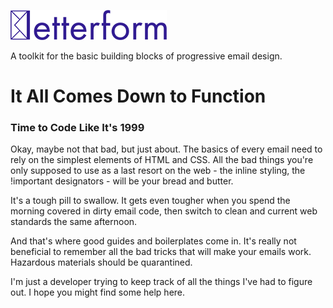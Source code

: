 ![Letterform](https://raw.githubusercontent.com/hreilly/letterform/master/Images/letterform-dark.png "Letterform | An email toolkit")

A toolkit for the basic building blocks of progressive email design.

# It All Comes Down to Function
### Time to Code Like It's 1999

Okay, maybe not that bad, but just about. The basics of every email need to rely on the simplest elements of HTML and CSS. All the bad things you're only supposed to use as a last resort on the web - the inline styling, the !important designators - will be your bread and butter.

It's a tough pill to swallow. It gets even tougher when you spend the morning covered in dirty email code, then switch to clean and current web standards the same afternoon.

And that's where good guides and boilerplates come in. It's really not beneficial to remember all the bad tricks that will make your emails work. Hazardous materials should be quarantined.

I'm just a developer trying to keep track of all the things I've had to figure out. I hope you might find some help here.
